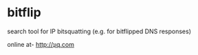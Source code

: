 bitflip
=======
search tool for IP bitsquatting (e.g. for bitflipped DNS responses)

online at- http://ʇıq.com
